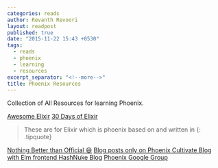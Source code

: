 ```yaml
---
categories: reads
author: Revanth Revoori
layout: readpost
published: true
date: "2015-11-22 15:43 +0530"
tags: 
  - reads
  - phoenix
  - learning
  - resources
excerpt_separator: "<!--more-->"
title: Phoenix Resources
---
```




Collection of All Resources for learning Phoenix.

<a class="embedly-card" href="https://github.com/h4cc/awesome-elixir">Awesome Elixir</a>
<a class="embedly-card" href="https://github.com/seven1m/30-days-of-elixir">30 Days of Elixir</a>

> These are for Elixir which is phoenix based on and written in
{: .tipquote}

<a class="embedly-card" 
href="http://www.phoenixframework.org/docs/resources">Nothing Better than Official :smile:</a>
<a class="embedly-card" href="http://blog.jordan-dimov.com/">Blog posts only on Phoenix </a>
<a class="embedly-card" href="http://www.cultivatehq.com/posts/">Cultivate Blog with Elm frontend </a>
<a class="embedly-card" href="http://hashnuke.com/">HashNuke Blog</a>
<a class="embedly-card" href="https://groups.google.com/forum/#!forum/phoenix-talk">Phoenix Google Group</a>
<!--more-->
